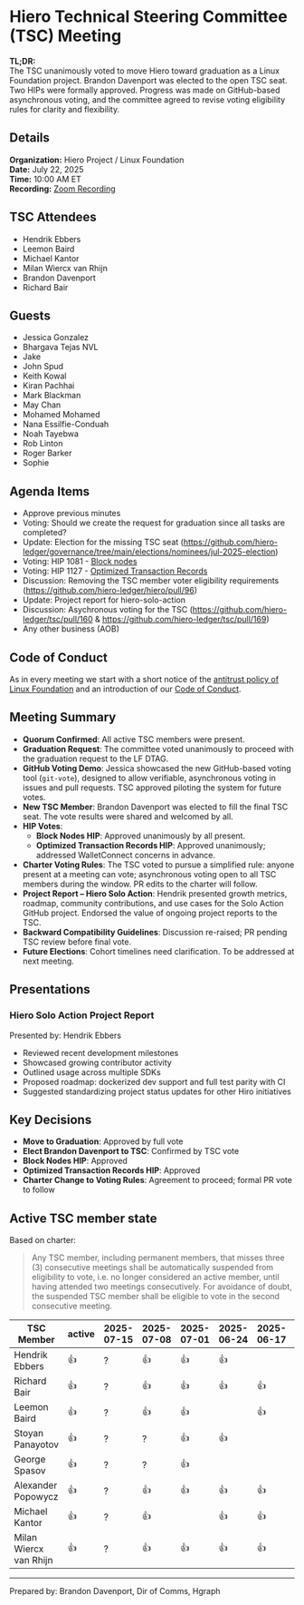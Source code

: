 # Hiero Technical Steering Committee (TSC) Meeting

**TL;DR:**  
The TSC unanimously voted to move Hiero toward graduation as a Linux Foundation project. Brandon Davenport was elected to the open TSC seat. Two HIPs were formally approved. Progress was made on GitHub-based asynchronous voting, and the committee agreed to revise voting eligibility rules for clarity and flexibility.

## Details

**Organization:** Hiero Project / Linux Foundation  
**Date:** July 22, 2025  
**Time:** 10:00 AM ET  
**Recording:** [Zoom Recording](https://zoom.us/rec/share/176Q6WNIxy6H88eoq1Tsva5JkSRPwKYzcz5Cb9S1lPW6hgqorQ2X_iD3lQLTTz4N.yuXf8JOtdFyWq7nr)

## TSC Attendees

- Hendrik Ebbers
- Leemon Baird
- Michael Kantor
- Milan Wiercx van Rhijn
- Brandon Davenport
- Richard Bair

## Guests

- Jessica Gonzalez
- Bhargava Tejas NVL
- Jake
- John Spud
- Keith Kowal
- Kiran Pachhai
- Mark Blackman
- May Chan
- Mohamed Mohamed
- Nana Essilfie-Conduah
- Noah Tayebwa
- Rob Linton
- Roger Barker
- Sophie

## Agenda Items

- Approve previous minutes
- Voting: Should we create the request for graduation since all tasks are completed?
- Update: Election for the missing TSC seat (https://github.com/hiero-ledger/governance/tree/main/elections/nominees/jul-2025-election)
- Voting: HIP 1081 - [Block nodes](https://github.com/hiero-ledger/hiero-improvement-proposals/blob/e05327e5cb962c3d8e6c4272792d69a7e539b6bd/HIP/hip-1081.md)
- Voting: HIP 1127 - [Optimized Transaction Records](https://github.com/hiero-ledger/hiero-improvement-proposals/blob/f36619434146e8ae5e35afa2dd633d7727ac7700/HIP/hip-1127.md)
- Discussion: Removing the TSC member voter eligibility requirements (https://github.com/hiero-ledger/hiero/pull/96)
- Update: Project report for hiero-solo-action
- Discussion: Asychronous voting for the TSC (https://github.com/hiero-ledger/tsc/pull/160 & https://github.com/hiero-ledger/tsc/pull/169)
- Any other business (AOB)

## Code of Conduct

As in every meeting we start with a short notice of the [antitrust policy of Linux Foundation](https://www.linuxfoundation.org/legal/antitrust-policy) and an introduction of our [Code of Conduct](https://www.lfdecentralizedtrust.org/code-of-conduct).

## Meeting Summary

- **Quorum Confirmed**: All active TSC members were present.
- **Graduation Request**: The committee voted unanimously to proceed with the graduation request to the LF DTAG.
- **GitHub Voting Demo**: Jessica showcased the new GitHub-based voting tool (`git-vote`), designed to allow verifiable, asynchronous voting in issues and pull requests. TSC approved piloting the system for future votes.
- **New TSC Member**: Brandon Davenport was elected to fill the final TSC seat. The vote results were shared and welcomed by all.
- **HIP Votes**:
  - **Block Nodes HIP**: Approved unanimously by all present.
  - **Optimized Transaction Records HIP**: Approved unanimously; addressed WalletConnect concerns in advance.
- **Charter Voting Rules**: The TSC voted to pursue a simplified rule: anyone present at a meeting can vote; asynchronous voting open to all TSC members during the window. PR edits to the charter will follow.
- **Project Report – Hiero Solo Action**: Hendrik presented growth metrics, roadmap, community contributions, and use cases for the Solo Action GitHub project. Endorsed the value of ongoing project reports to the TSC.
- **Backward Compatibility Guidelines**: Discussion re-raised; PR pending TSC review before final vote.
- **Future Elections**: Cohort timelines need clarification. To be addressed at next meeting.

## Presentations

### Hiero Solo Action Project Report

Presented by: Hendrik Ebbers

- Reviewed recent development milestones
- Showcased growing contributor activity
- Outlined usage across multiple SDKs
- Proposed roadmap: dockerized dev support and full test parity with CI
- Suggested standardizing project status updates for other Hiro initiatives

## Key Decisions

- **Move to Graduation**: Approved by full vote
- **Elect Brandon Davenport to TSC**: Confirmed by TSC vote
- **Block Nodes HIP**: Approved
- **Optimized Transaction Records HIP**: Approved
- **Charter Change to Voting Rules**: Agreement to proceed; formal PR vote to follow

## Active TSC member state

Based on charter:

> Any TSC member, including permanent members, that misses three (3) consecutive meetings shall be automatically suspended from eligibility to vote, i.e. no longer considered an active member, until having attended two meetings consecutively. For avoidance of doubt, the suspended TSC member shall be eligible to vote in the second consecutive meeting.

| TSC Member             | active | 2025-07-15 | 2025-07-08 | 2025-07-01 | 2025-06-24 | 2025-06-17 | 2025-06-10 | 2025-06-03 |
| ---------------------- | ------ | ---------- | ---------- | ---------- | ---------- | ---------- | ---------- | ---------- |
| Hendrik Ebbers         | :+1:   | ?          | :+1:       | :+1:       | :+1:       |            | :+1:       | :+1:       |
| Richard Bair           | :+1:   | ?          | :+1:       | :+1:       | :+1:       | :+1:       | :+1:       | :+1:       |
| Leemon Baird           | :+1:   | ?          | :+1:       | :+1:       |            | :+1:       |            |            |
| Stoyan Panayotov       | :+1:   | ?          | ?          | :+1:       | :+1:       |            | :+1:       | :+1:       |
| George Spasov          | :+1:   | ?          | ?          | :+1:       |            |            | :+1:       | :+1:       |
| Alexander Popowycz     | :+1:   | ?          | :+1:       | :+1:       | :+1:       | :+1:       | :+1:       | :+1:       |
| Michael Kantor         | :+1:   | ?          | :+1:       |            | :+1:       | :+1:       | :+1:       |            |
| Milan Wiercx van Rhijn | :+1:   | ?          | :+1:       | :+1:       | :+1:       | :+1:       | :+1:       | :+1:       |

---

Prepared by: Brandon Davenport, Dir of Comms, Hgraph
